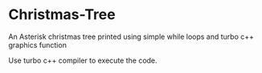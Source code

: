 # Christmas-Tree
An Asterisk christmas tree printed using simple while loops and turbo c++ graphics function

Use turbo c++ compiler to execute the code.
